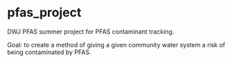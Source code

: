 # pfas_project
DWJ PFAS summer project for PFAS contaminant tracking.

Goal: to create a method of giving a given community water system a risk of being contaminated by PFAS.

